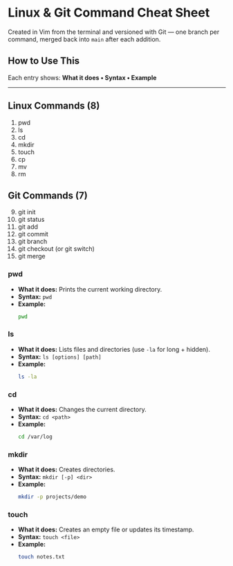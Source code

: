 # Linux & Git Command Cheat Sheet

Created in Vim from the terminal and versioned with Git — one branch per command, merged back into `main` after each addition.

## How to Use This
Each entry shows: **What it does • Syntax • Example**

---

## Linux Commands (8)
1. pwd
2. ls
3. cd
4. mkdir
5. touch
6. cp
7. mv
8. rm

## Git Commands (7)
9. git init
10. git status
11. git add
12. git commit
13. git branch
14. git checkout (or git switch)
15. git merge

### pwd
- **What it does:** Prints the current working directory.
- **Syntax:** `pwd`
- **Example:**
  ```bash
  pwd
### ls
- **What it does:** Lists files and directories (use `-la` for long + hidden).
- **Syntax:** `ls [options] [path]`
- **Example:**
  ```bash
  ls -la
### cd
- **What it does:** Changes the current directory.
- **Syntax:** `cd <path>`
- **Example:**
  ```bash
  cd /var/log

### mkdir
- **What it does:** Creates directories.
- **Syntax:** `mkdir [-p] <dir>`
- **Example:**
  ```bash
  mkdir -p projects/demo
### touch
- **What it does:** Creates an empty file or updates its timestamp.
- **Syntax:** `touch <file>`
- **Example:**
  ```bash
  touch notes.txt

